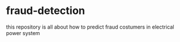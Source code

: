 # fraud-detection
this repository is all about how to predict fraud costumers in electrical power system
